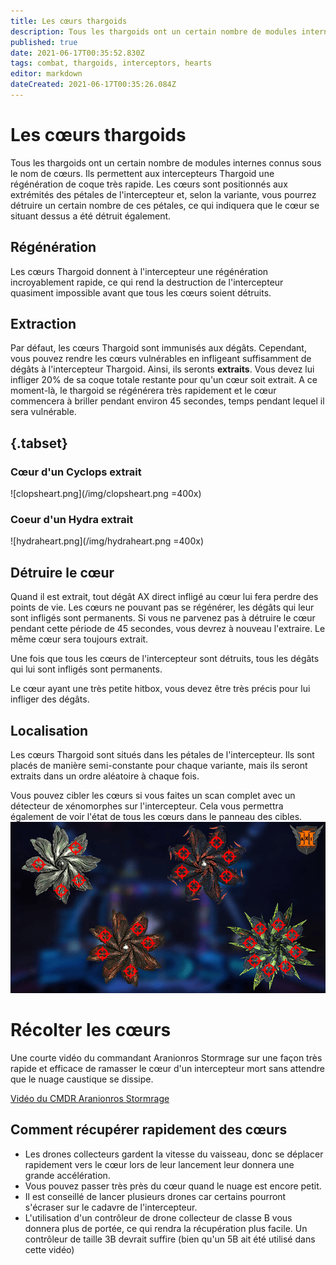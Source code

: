 ```yaml
---
title: Les cœurs thargoids
description: Tous les thargoids ont un certain nombre de modules internes connus sous le nom de cœurs. Ils permettent aux intercepteurs Thargoid une régénération de coque très rapide.
published: true
date: 2021-06-17T00:35:52.830Z
tags: combat, thargoids, interceptors, hearts
editor: markdown
dateCreated: 2021-06-17T00:35:26.084Z
---
```


# Les cœurs thargoids
Tous les thargoids ont un certain nombre de modules internes connus sous le nom de cœurs. Ils permettent aux intercepteurs Thargoid une régénération de coque très rapide. Les cœurs sont positionnés aux extrémités des pétales de l'intercepteur et, selon la variante, vous pourrez détruire un certain nombre de ces pétales, ce qui indiquera que le cœur se situant dessus a été détruit également.

## Régénération

Les cœurs Thargoid donnent à l'intercepteur une régénération incroyablement rapide, ce qui rend la destruction de l'intercepteur quasiment impossible avant que tous les cœurs soient détruits.

## Extraction

Par défaut, les cœurs Thargoid sont immunisés aux dégâts. Cependant, vous pouvez rendre les cœurs vulnérables en infligeant suffisamment de dégâts à l'intercepteur Thargoid. Ainsi, ils seronts **extraits**. Vous devez lui infliger 20% de sa coque totale restante pour qu'un cœur soit extrait. A ce moment-là, le thargoid se régénérera très rapidement et le cœur commencera à briller pendant environ 45 secondes, temps pendant lequel il sera vulnérable.

## {.tabset}

### Cœur d'un Cyclops extrait
![clopsheart.png](/img/clopsheart.png =400x)

### Coeur d'un Hydra extrait
![hydraheart.png](/img/hydraheart.png =400x)

## Détruire le cœur

Quand il est extrait, tout dégât AX direct infligé au cœur lui fera perdre des points de vie. Les cœurs ne pouvant pas se régénérer, les dégâts qui leur sont infligés sont permanents. Si vous ne parvenez pas à détruire le cœur pendant cette période de 45 secondes, vous devrez à nouveau l'extraire. Le même cœur sera toujours extrait.

Une fois que tous les cœurs de l'intercepteur sont détruits, tous les dégâts qui lui sont infligés sont permanents.

Le cœur ayant une très petite hitbox, vous devez être très précis pour lui infliger des dégâts.

## Localisation

Les cœurs Thargoid sont situés dans les pétales de l'intercepteur. Ils sont placés de manière semi-constante pour chaque variante, mais ils seront extraits dans un ordre aléatoire à chaque fois.

Vous pouvez cibler les cœurs si vous faites un scan complet avec un détecteur de xénomorphes sur l'intercepteur. Cela vous permettra également de voir l'état de tous les cœurs dans le panneau des cibles.![heart_location.png](/img/heart_location.png)

# Récolter les cœurs

Une courte vidéo du commandant Aranionros Stormrage sur une façon très rapide et efficace de ramasser le cœur d'un intercepteur mort sans attendre que le nuage caustique se dissipe.

[Vidéo du CMDR Aranionros Stormrage](https://youtu.be/YBM9TqCZJMg)


## Comment récupérer rapidement des cœurs
- Les drones collecteurs gardent la vitesse du vaisseau, donc se déplacer rapidement vers le cœur lors de leur lancement leur donnera une grande accélération.
- Vous pouvez passer très près du cœur quand le nuage est encore petit.
- Il est conseillé de lancer plusieurs drones car certains pourront s'écraser sur le cadavre de l'intercepteur.
- L'utilisation d'un contrôleur de drone collecteur de classe B vous donnera plus de portée, ce qui rendra la récupération plus facile. Un contrôleur de taille 3B devrait suffire (bien qu'un 5B ait été utilisé dans cette vidéo)